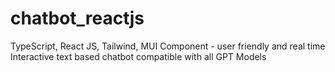 # chatbot_reactjs
TypeScript, React JS, Tailwind, MUI Component - user friendly and real time Interactive text based chatbot compatible with all GPT Models

